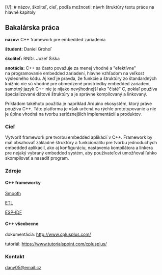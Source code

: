 [//]: #  názov, školiteľ, cieľ, podľa možnosti: návrh štruktúry textu práce na hlavné kapitoly
## Bakalárska práca

**názov:** C++ framework pre embedded zariadenia

**študent:** Daniel Grohoľ  

**školiteľ:** RNDr. Jozef Šiška

**anotácia:** C++ sa často považuje za menej vhodné a "efektívne" na programovanie embedded zariadení, hlavne vzhľadom  na veľkost výsledného kódu. Aj keď je pravda, že funkcie a štruktúry zo štandardných knižníc nie sú vhodné pre obmedzené prostriedky embedded zariadení, samotný jazyk  C++ nie je nijako nevýhodnejší ako "čisté" C, pokiaľ používa špecializované dátové štruktúry a je správne kompilovaný a linkovaný.

Príkladom takéhoto použitia je napríklad Arduino ekosystém, ktorý práve používa C++. Táto platforma je však určená na rýchle prototypovanie a nie je úplne vhodná na tvorbu serióznejších implementácií a produktov.

### Cieľ
Vytvoriť framework pre tvorbu embedded aplikácií v C++. Framework by mal obsahovať základné štruktúry a funkcionalitu pre tvorbu jednoduchých embedded aplikácií, ako aj konfiguráciu, nastavenia kompilátora a linkera pre nejaký vybraný embedded systém, aby používateľovi umožňoval ľahko skompilovať a nasadiť program.

### Zdroje
#### C++ frameworky

[Smooth](https://github.com/PerMalmberg/Smooth "C++ framework for writing applications based on Espressif's ESP-IDF.")

[ETL](https://www.etlcpp.com/home.html "A C++ template library for embedded applications")

[ESP-IDF](https://github.com/espressif/esp-idf "Espressif IoT Development Framework for the ESP32 chip.")


#### C++ všeobecne
dokumentácia: http://www.cplusplus.com/

tutoriál: https://www.tutorialspoint.com/cplusplus/

### Kontakt
dany05@email.cz

